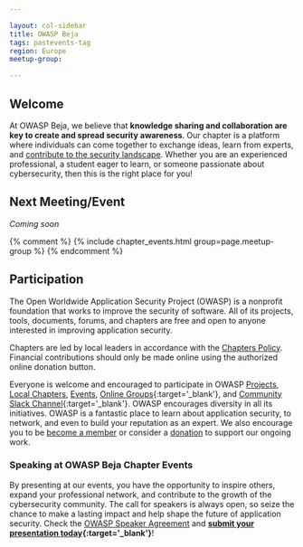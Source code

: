 ```yaml
---

layout: col-sidebar
title: OWASP Beja
tags: pastevents-tag
region: Europe
meetup-group:

---
```


## Welcome

At OWASP Beja, we believe that **knowledge sharing and collaboration are key to
create and spread security awareness**. Our chapter is a platform where
individuals can come together to exchange ideas, learn from experts, and
[contribute to the security landscape][speak]. Whether you are an experienced
professional, a student eager to learn, or someone passionate about
cybersecurity, then this is the right place for you!

## Next Meeting/Event

_Coming soon_

{% comment %}
{% include chapter_events.html group=page.meetup-group %}
{% endcomment %}

## Participation

The Open Worldwide Application Security Project (OWASP) is a nonprofit
foundation that works to improve the security of software. All of its projects,
tools, documents, forums, and chapters are free and open to anyone interested
in improving application security.

Chapters are led by local leaders in accordance with the [Chapters Policy].
Financial contributions should only be made online using the authorized online
donation button. 

Everyone is welcome and encouraged to participate in OWASP [Projects], [Local
Chapters], [Events], [Online Groups]{:target='_blank'}, and [Community Slack
Channel]{:target='_blank'}. OWASP encourages diversity in all its initiatives.
OWASP is a fantastic place to learn about application security, to network, and
even to build your reputation as an expert. We also encourage you to be [become
a member] or consider a [donation] to support our ongoing work.

### Speaking at OWASP Beja Chapter Events

By presenting at our events, you have the opportunity to inspire others, expand
your professional network, and contribute to the growth of the cybersecurity
community. The call for speakers is always open, so seize the chance to make a
lasting impact and help shape the future of application security. Check the
[OWASP Speaker Agreement] and **[submit your presentation
today][cft]{:target='_blank'}**!


[Chapters Policy]: /www-policy/operational/chapters
[Projects]: /projects/
[Local Chapters]: /chapters/
[Events]: /events/
[Online Groups]: https://groups.google.com/a/owasp.com/
[Community Slack Channel]: https://owasp.slack.com/
[become a member]: /membership/
[donation]: /donate/
[speak]: #speaking-at-owasp-beja-chapter-events
[OWASP Speaker Agreement]: /www-policy/legal/speaker-agreement
[cft]: https://forms.gle/XYLSQMeGtJgnjSPc7
